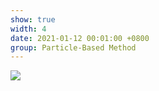 ```yaml
---
show: true
width: 4
date: 2021-01-12 00:01:00 +0800
group: Particle-Based Method
---
```

<div>
    <img data-src="{{ '/assets/img/sph_cuda/sph_surface_bunny.gif' | relative_url }}" class="lazy w-100 rounded" src="{{ '/assets/img/empty_300x200.png' | relative_url }}">
</div>

